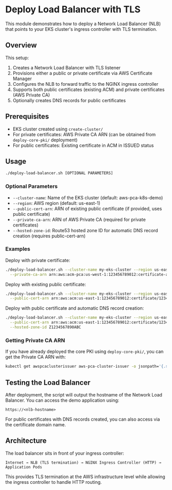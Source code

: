 # Deploy Load Balancer with TLS

This module demonstrates how to deploy a Network Load Balancer (NLB) that points to your EKS cluster's ingress controller with TLS termination.

## Overview

This setup:
1. Creates a Network Load Balancer with TLS listener
2. Provisions either a public or private certificate via AWS Certificate Manager
3. Configures the NLB to forward traffic to the NGINX ingress controller
4. Supports both public certificates (existing ACM) and private certificates (AWS Private CA)
5. Optionally creates DNS records for public certificates

## Prerequisites

- EKS cluster created using `create-cluster/`
- For private certificates: AWS Private CA ARN (can be obtained from `deploy-core-pki/` deployment)
- For public certificates: Existing certificate in ACM in ISSUED status

## Usage

```bash
./deploy-load-balancer.sh [OPTIONAL PARAMETERS]
```

### Optional Parameters

- `--cluster-name`: Name of the EKS cluster (default: aws-pca-k8s-demo)
- `--region`: AWS region (default: us-east-1)
- `--public-cert-arn`: ARN of existing public certificate (if provided, uses public certificate)
- `--private-ca-arn`: ARN of AWS Private CA (required for private certificates)
- `--hosted-zone-id`: Route53 hosted zone ID for automatic DNS record creation (requires public-cert-arn)

### Examples

Deploy with private certificate:
```bash
./deploy-load-balancer.sh --cluster-name my-eks-cluster --region us-east-1 \
  --private-ca-arn arn:aws:acm-pca:us-west-1:123456789012:certificate-authority/12345678-1234-1234-1234-123456789012
```

Deploy with existing public certificate:
```bash
./deploy-load-balancer.sh --cluster-name my-eks-cluster --region us-east-1 \
  --public-cert-arn arn:aws:acm:us-east-1:123456789012:certificate/12345678-1234-1234-1234-123456789012
```

Deploy with public certificate and automatic DNS record creation:
```bash
./deploy-load-balancer.sh --cluster-name my-eks-cluster --region us-east-1 \
  --public-cert-arn arn:aws:acm:us-east-1:123456789012:certificate/12345678-1234-1234-1234-123456789012 \
  --hosted-zone-id Z1234567890ABC
```

### Getting Private CA ARN

If you have already deployed the core PKI using `deploy-core-pki/`, you can get the Private CA ARN with:

```bash
kubectl get awspcaclusterissuer aws-pca-cluster-issuer -o jsonpath='{.spec.arn}'
```

## Testing the Load Balancer

After deployment, the script will output the hostname of the Network Load Balancer. You can access the demo application using:

```
https://<nlb-hostname>
```

For public certificates with DNS records created, you can also access via the certificate domain name.

## Architecture

The load balancer sits in front of your ingress controller:

```
Internet → NLB (TLS termination) → NGINX Ingress Controller (HTTP) → Application Pods
```

This provides TLS termination at the AWS infrastructure level while allowing the ingress controller to handle HTTP routing.
